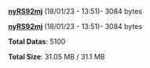 [**nyRS92mj**](/data/nyRS92mj.txt) (18/01/23 - 13:51)- 3084 bytes

[**nyRS92mj**](/data/nyRS92mj.txt) (18/01/23 - 13:51)- 3084 bytes

**Total Datas**: 5100

**Total Size**: 31.05 MB / 31.1 MB